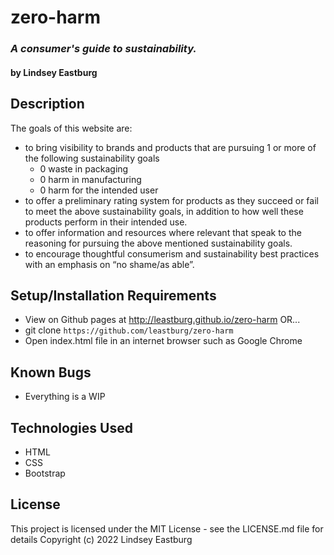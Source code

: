 # zero-harm
### *A consumer's guide to sustainability.*
#### by Lindsey Eastburg

## Description

The goals of this website are:

- to bring visibility to brands and products that are pursuing 1 or more of the following sustainability goals
    - 0 waste in packaging
    - 0 harm in manufacturing
    - 0 harm for the intended user
- to offer a preliminary rating system for products as they succeed or fail to meet the above sustainability goals, in addition to how well these products perform in their intended use.
- to offer information and resources where relevant that speak to the reasoning for pursuing the above mentioned sustainability goals.
- to encourage thoughtful consumerism and sustainability best practices with an emphasis on “no shame/as able”.

## Setup/Installation Requirements
- View on Github pages at http://leastburg.github.io/zero-harm OR...
- git clone `https://github.com/leastburg/zero-harm`
- Open index.html file in an internet browser such as Google Chrome

## Known Bugs

* Everything is a WIP

## Technologies Used

* HTML
* CSS
* Bootstrap

## License

This project is licensed under the MIT License - see the LICENSE.md file for details
Copyright (c) 2022 Lindsey Eastburg